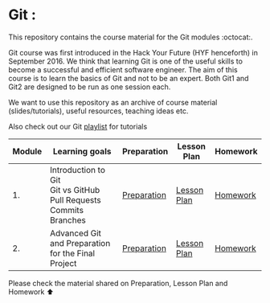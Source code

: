 # Git :
This repository contains the course material for the Git modules :octocat:.

Git course was first introduced in the Hack Your Future (HYF henceforth) in September 2016. We think that learning Git is one of the useful skills to become a successful and efficient software engineer. The aim of this course is to learn the basics of Git and not to be an expert. Both Git1 and Git2 are designed to be run as one session each.

We want to use this repository as an archive of course material (slides/tutorials), useful resources, teaching ideas etc.

Also check out our Git [playlist](https://www.youtube.com/playlist?list=PLVYDhqbgYpYUGxRdtQdYVE5Q8h3bt6SIA) for tutorials

| Module | Learning goals | Preparation | Lesson Plan | Homework |
| ---- | ----- | ---- |----------|--------|
| 1. |  Introduction to Git <br> Git vs GitHub <br> Pull Requests <br> Commits <br> Branches  | [Preparation](/Git1/preparation.md) | [Lesson Plan](/Git1/lesson_plan.md) | [Homework](/Git1/homework.md) |
| 2. |  Advanced Git and Preparation for the Final Project | [Preparation](/Git2/preparation.md) | [Lesson Plan](/Git2/lesson_plan.md) | [Homework](/Git2/homework.md) |

Please check the material shared on Preparation, Lesson Plan and Homework ⬆️ 
